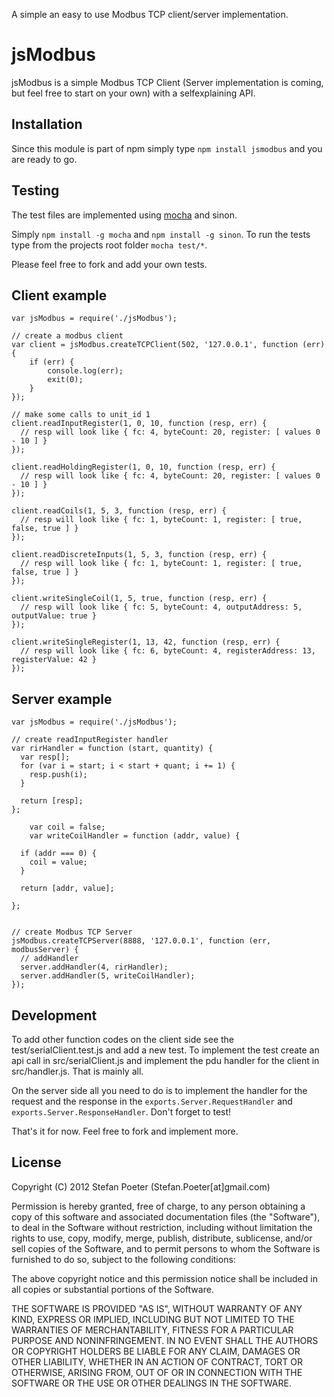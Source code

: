 A simple an easy to use Modbus TCP client/server implementation.

jsModbus
========

jsModbus is a simple Modbus TCP Client (Server implementation is coming, but feel free to start on your own) with a 
selfexplaining API.

Installation
------------

Since this module is part of npm simply type `npm install jsmodbus` and you are ready to go.

Testing
-------

The test files are implemented using [mocha](https://github.com/visionmedia/mocha) and sinon.

Simply `npm install -g mocha` and `npm install -g sinon`. To run the tests type from the projects root folder `mocha test/*`.

Please feel free to fork and add your own tests.

Client example
--------------

	var jsModbus = require('./jsModbus');
	
	// create a modbus client
	var client = jsModbus.createTCPClient(502, '127.0.0.1', function (err) {
        if (err) {
            console.log(err);
            exit(0);
        }
    });
	
	// make some calls to unit_id 1
	client.readInputRegister(1, 0, 10, function (resp, err) {
	  // resp will look like { fc: 4, byteCount: 20, register: [ values 0 - 10 ] }
	});
	
	client.readHoldingRegister(1, 0, 10, function (resp, err) {
	  // resp will look like { fc: 4, byteCount: 20, register: [ values 0 - 10 ] }
	});
	
	client.readCoils(1, 5, 3, function (resp, err) {
	  // resp will look like { fc: 1, byteCount: 1, register: [ true, false, true ] }
	});
	
	client.readDiscreteInputs(1, 5, 3, function (resp, err) {
	  // resp will look like { fc: 1, byteCount: 1, register: [ true, false, true ] }
	});
	
	client.writeSingleCoil(1, 5, true, function (resp, err) {
	  // resp will look like { fc: 5, byteCount: 4, outputAddress: 5, outputValue: true }
	});

  	client.writeSingleRegister(1, 13, 42, function (resp, err) {
	  // resp will look like { fc: 6, byteCount: 4, registerAddress: 13, registerValue: 42 }
	});

Server example
--------------

	var jsModbus = require('./jsModbus');

	// create readInputRegister handler
	var rirHandler = function (start, quantity) {
	  var resp[];
	  for (var i = start; i < start + quant; i += 1) {
	    resp.push(i);
	  }

	  return [resp];
	};

        var coil = false;
        var writeCoilHandler = function (addr, value) {
	  
 	  if (addr === 0) {
	    coil = value;
	  }

	  return [addr, value];

	};


	// create Modbus TCP Server
	jsModbus.createTCPServer(8888, '127.0.0.1', function (err, modbusServer) {
	  // addHandler
	  server.addHandler(4, rirHandler);
	  server.addHandler(5, writeCoilHandler);
	});

Development
-----------

To add other function codes on the client side see the test/serialClient.test.js and add a new test. To implement the test create an api call in src/serialClient.js and implement the pdu handler for the client in src/handler.js. That is mainly all.

On the server side all you need to do is to implement the handler for the request and the response in the `exports.Server.RequestHandler` and `exports.Server.ResponseHandler`. Don't forget to test!

That's it for now. Feel free to fork and implement more.

License
-------

Copyright (C) 2012 Stefan Poeter (Stefan.Poeter[at]gmail.com)

Permission is hereby granted, free of charge, to any person obtaining a copy of this software and associated documentation files (the "Software"), to deal in the Software without restriction, including without limitation the rights to use, copy, modify, merge, publish, distribute, sublicense, and/or sell copies of the Software, and to permit persons to whom the Software is furnished to do so, subject to the following conditions:

The above copyright notice and this permission notice shall be included in all copies or substantial portions of the Software.

THE SOFTWARE IS PROVIDED "AS IS", WITHOUT WARRANTY OF ANY KIND, EXPRESS OR IMPLIED, INCLUDING BUT NOT LIMITED TO THE WARRANTIES OF MERCHANTABILITY, FITNESS FOR A PARTICULAR PURPOSE AND NONINFRINGEMENT. IN NO EVENT SHALL THE AUTHORS OR COPYRIGHT HOLDERS BE LIABLE FOR ANY CLAIM, DAMAGES OR OTHER LIABILITY, WHETHER IN AN ACTION OF CONTRACT, TORT OR OTHERWISE, ARISING FROM, OUT OF OR IN CONNECTION WITH THE SOFTWARE OR THE USE OR OTHER DEALINGS IN THE SOFTWARE.
